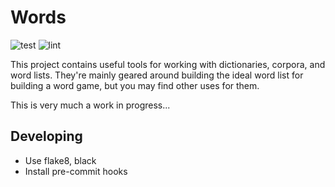 Words
=====

![test](https://github.com/jeffsmohan/words/workflows/test/badge.svg)
![lint](https://github.com/jeffsmohan/words/workflows/lint/badge.svg)

This project contains useful tools for working with dictionaries, corpora, and word lists. They're mainly geared around building the ideal word list for building a word game, but you may find other uses for them.

This is very much a work in progress...

Developing
----------

- Use flake8, black
- Install pre-commit hooks
